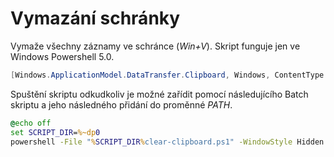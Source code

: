 # Vymazání schránky

Vymaže všechny záznamy ve schránce (*Win+V*). Skript funguje jen ve Windows Powershell 5.0.

```powershell
[Windows.ApplicationModel.DataTransfer.Clipboard, Windows, ContentType = WindowsRuntime]::ClearHistory()
```

Spuštění skriptu odkudkoliv je možné zařídit pomocí následujícího Batch skriptu a jeho následného přidání do proměnné *PATH*.

```bat
@echo off
set SCRIPT_DIR=%~dp0
powershell -File "%SCRIPT_DIR%clear-clipboard.ps1" -WindowStyle Hidden
```